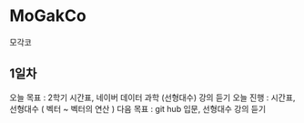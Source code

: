 # MoGakCo
모각코

## 1일차
오늘 목표 : 2학기 시간표, 네이버 데이터 과학 (선형대수) 강의 듣기
오늘 진행 : 시간표, 선형대수 ( 벡터 ~ 벡터의 연산 )
다음 목표 : git hub 입문, 선형대수 강의 듣기
